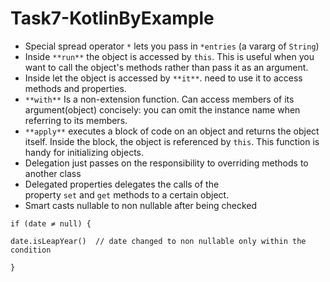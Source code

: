 # Task7-KotlinByExample

- Special spread operator `*` lets you pass in `*entries` (a vararg of `String`)
- Inside `**run**` the object is accessed by `this`. This is useful when you want to call the object's methods rather than pass it as an argument.
- Inside let the object is accessed by `**it**`. need to use it to access methods and properties.
- `**with**` Is a non-extension function. Can access members of its argument(object) concisely: you can omit the instance name when referring to its members.
- `**apply**` executes a block of code on an object and returns the object itself. Inside the block, the object is referenced by `this`. This function is handy for initializing objects.
- Delegation just passes on the responsibility to overriding methods to another class
- Delegated properties delegates the calls of the property `set` and `get` methods to a certain object.
- Smart casts nullable to non nullable after being checked

`if (date ≠ null) {`

`date.isLeapYear()  // date changed to non nullable only within the condition`

`}`
